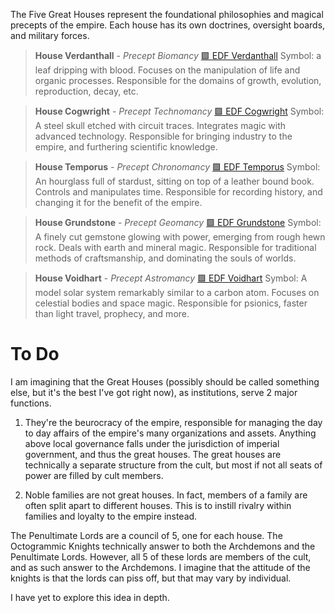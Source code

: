 The Five Great Houses represent the foundational philosophies and magical precepts of the empire. Each house has its own doctrines, oversight boards, and military forces.

> **House Verdanthall** - *Precept Biomancy*
>[🟩 EDF Verdanthall](🟩%20EDF%20Verdanthall.md)
> Symbol: a leaf dripping with blood.
> Focuses on the manipulation of life and organic processes. Responsible for the domains of growth, evolution, reproduction, decay, etc.

> **House Cogwright** - *Precept Technomancy*
> [🟩 EDF Cogwright](🟩%20EDF%20Cogwright.md)
> Symbol: A steel skull etched with circuit traces.
> Integrates magic with advanced technology. Responsible for bringing industry to the empire, and furthering scientific knowledge.

> **House Temporus** - *Precept Chronomancy*
> [🟩 EDF Temporus](🟩%20EDF%20Temporus.md)
> Symbol: An hourglass full of stardust, sitting on top of a leather bound book.
> Controls and manipulates time. Responsible for recording history, and changing it for the benefit of the empire.

> **House Grundstone** - *Precept Geomancy*
> [🟩 EDF Grundstone](🟩%20EDF%20Grundstone.md)
> Symbol: A finely cut gemstone glowing with power, emerging from rough hewn rock.
> Deals with earth and mineral magic. Responsible for traditional methods of craftsmanship, and dominating the souls of worlds.

> **House Voidhart** - *Precept Astromancy*
> [🟩 EDF Voidhart](🟩%20EDF%20Voidhart.md)
> Symbol: A model solar system remarkably similar to a carbon atom.
> Focuses on celestial bodies and space magic. Responsible for psionics, faster than light travel, prophecy, and more.




# To Do

I am imagining that the Great Houses (possibly should be called something else, but it's the best I've got right now), as institutions, serve 2 major functions.

1) They're the beurocracy of the empire, responsible for managing the day to day affairs of the empire's many organizations and assets. Anything above local governance falls under the jurisdiction of imperial government, and thus the great houses. The great houses are technically a separate structure from the cult, but most if not all seats of power are filled by cult members.

2) Noble families are not great houses. In fact, members of a family are often split apart to different houses. This is to instill rivalry within families and loyalty to the empire instead. 

The Penultimate Lords are a council of 5, one for each house. The Octogrammic Knights technically answer to both the Archdemons and the Penultimate Lords. However, all 5 of these lords are members of the cult, and as such answer to the Archdemons. I imagine that the attitude of the knights is that the lords can piss off, but that may vary by individual.

I have yet to explore this idea in depth.